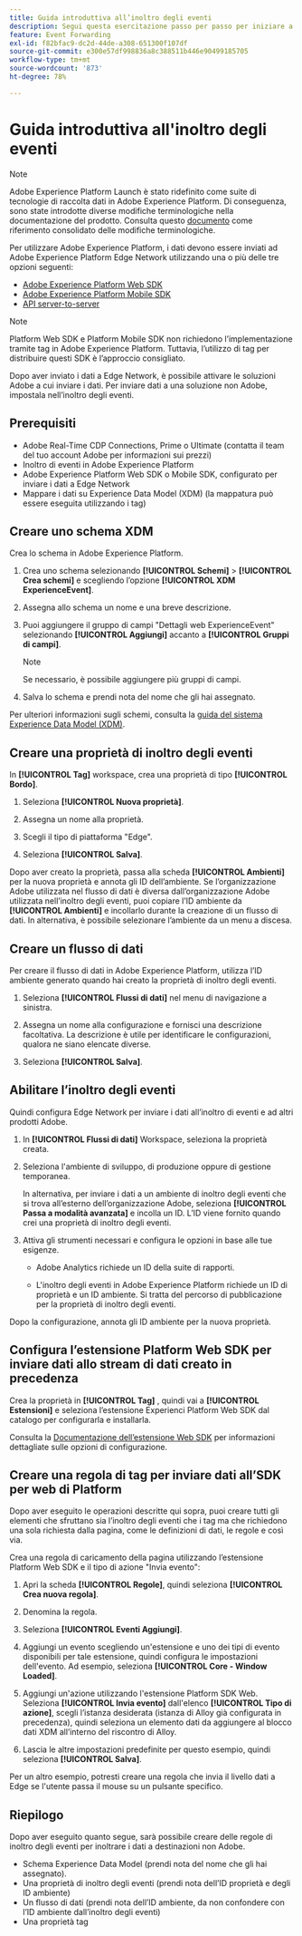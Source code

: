 ```yaml
---
title: Guida introduttiva all’inoltro degli eventi
description: Segui questa esercitazione passo per passo per iniziare a utilizzare l’inoltro degli eventi in Adobe Experience Platform.
feature: Event Forwarding
exl-id: f82bfac9-dc2d-44de-a308-651300f107df
source-git-commit: e300e57df998836a8c388511b446e90499185705
workflow-type: tm+mt
source-wordcount: '873'
ht-degree: 78%

---
```


# Guida introduttiva all&#39;inoltro degli eventi

>[!NOTE]
>
>Adobe Experience Platform Launch è stato ridefinito come suite di tecnologie di raccolta dati in Adobe Experience Platform. Di conseguenza, sono state introdotte diverse modifiche terminologiche nella documentazione del prodotto. Consulta questo [documento](../../term-updates.md) come riferimento consolidato delle modifiche terminologiche.

Per utilizzare Adobe Experience Platform, i dati devono essere inviati ad Adobe Experience Platform Edge Network utilizzando una o più delle tre opzioni seguenti:

* [Adobe Experience Platform Web SDK](../../extensions/client/web-sdk/overview.md)
* [Adobe Experience Platform Mobile SDK](https://sdkdocs.com)
* [API server-to-server](https://experienceleague.adobe.com/docs/audience-manager/user-guide/api-and-sdk-code/dcs/dcs-apis/dcs-s2s.html)

>[!NOTE]
>Platform Web SDK e Platform Mobile SDK non richiedono l’implementazione tramite tag in Adobe Experience Platform. Tuttavia, l’utilizzo di tag per distribuire questi SDK è l’approccio consigliato.

Dopo aver inviato i dati a Edge Network, è possibile attivare le soluzioni Adobe a cui inviare i dati. Per inviare dati a una soluzione non Adobe, impostala nell’inoltro degli eventi.

## Prerequisiti

* Adobe Real-Time CDP Connections, Prime o Ultimate (contatta il team del tuo account Adobe per informazioni sui prezzi)
* Inoltro di eventi in Adobe Experience Platform
* Adobe Experience Platform Web SDK o Mobile SDK, configurato per inviare i dati a Edge Network
* Mappare i dati su Experience Data Model (XDM) (la mappatura può essere eseguita utilizzando i tag)

## Creare uno schema XDM

Crea lo schema in Adobe Experience Platform.

1. Crea uno schema selezionando **[!UICONTROL Schemi]** > **[!UICONTROL Crea schemi]** e scegliendo l’opzione **[!UICONTROL XDM ExperienceEvent]**.

1. Assegna allo schema un nome e una breve descrizione.

1. Puoi aggiungere il gruppo di campi &quot;Dettagli web ExperienceEvent&quot; selezionando **[!UICONTROL Aggiungi]** accanto a **[!UICONTROL Gruppi di campi]**.

   >[!NOTE]
   >
   >Se necessario, è possibile aggiungere più gruppi di campi.

1. Salva lo schema e prendi nota del nome che gli hai assegnato.

Per ulteriori informazioni sugli schemi, consulta la [guida del sistema Experience Data Model (XDM)](https://experienceleague.adobe.com/docs/experience-platform/xdm/home.html?lang=it).

## Creare una proprietà di inoltro degli eventi

In **[!UICONTROL Tag]** workspace, crea una proprietà di tipo **[!UICONTROL Bordo]**.

1. Seleziona **[!UICONTROL Nuova proprietà]**.

1. Assegna un nome alla proprietà.

1. Scegli il tipo di piattaforma &quot;Edge&quot;.

1. Seleziona **[!UICONTROL Salva]**.

Dopo aver creato la proprietà, passa alla scheda **[!UICONTROL Ambienti]** per la nuova proprietà e annota
gli ID dell’ambiente. Se l’organizzazione Adobe utilizzata nel flusso di dati è diversa dall’organizzazione Adobe utilizzata nell’inoltro degli eventi, puoi copiare l’ID ambiente da **[!UICONTROL Ambienti]** e incollarlo durante la creazione di un flusso di dati. In alternativa, è possibile selezionare l’ambiente da un menu a discesa.

## Creare un flusso di dati

Per creare il flusso di dati in Adobe Experience Platform, utilizza l’ID ambiente generato quando hai creato la proprietà di inoltro degli eventi.

1. Seleziona **[!UICONTROL Flussi di dati]** nel menu di navigazione a sinistra.

1. Assegna un nome alla configurazione e fornisci una descrizione facoltativa.
La descrizione è utile per identificare le configurazioni, qualora ne siano elencate diverse.

1. Seleziona **[!UICONTROL Salva]**.

## Abilitare l’inoltro degli eventi

Quindi configura Edge Network per inviare i dati all’inoltro di eventi e ad altri prodotti Adobe.

1. In **[!UICONTROL Flussi di dati]** Workspace, seleziona la proprietà creata.

1. Seleziona l&#39;ambiente di sviluppo, di produzione oppure di gestione temporanea.

   In alternativa, per inviare i dati a un ambiente di inoltro degli eventi che si trova all’esterno dell’organizzazione Adobe, seleziona **[!UICONTROL Passa a modalità avanzata]** e incolla un ID. L’ID viene fornito quando crei una proprietà di inoltro degli eventi.

1. Attiva gli strumenti necessari e configura le opzioni in base alle tue esigenze.

   * Adobe Analytics richiede un ID della suite di rapporti.

   * L&#39;inoltro degli eventi in Adobe Experience Platform richiede un ID di proprietà e un ID ambiente. Si tratta del percorso di pubblicazione per la proprietà di inoltro degli eventi.

Dopo la configurazione, annota gli ID ambiente per la nuova proprietà.

## Configura l’estensione Platform Web SDK per inviare dati allo stream di dati creato in precedenza

Crea la proprietà in **[!UICONTROL Tag]** , quindi vai a **[!UICONTROL Estensioni]** e seleziona l’estensione Experienci Platform Web SDK dal catalogo per configurarla e installarla.

Consulta la [Documentazione dell’estensione Web SDK](../../extensions/client/web-sdk/overview.md) per informazioni dettagliate sulle opzioni di configurazione.

## Creare una regola di tag per inviare dati all’SDK per web di Platform

Dopo aver eseguito le operazioni descritte qui sopra, puoi creare tutti gli elementi che sfruttano sia l’inoltro degli eventi che i tag ma che richiedono una sola richiesta dalla pagina, come le definizioni di dati, le regole e così via.

Crea una regola di caricamento della pagina utilizzando l’estensione Platform Web SDK e il tipo di azione &quot;Invia evento&quot;:

1. Apri la scheda **[!UICONTROL Regole]**, quindi seleziona **[!UICONTROL Crea nuova regola]**.

1. Denomina la regola.

1. Seleziona **[!UICONTROL Eventi Aggiungi]**.

1. Aggiungi un evento scegliendo un&#39;estensione e uno dei tipi di evento disponibili per tale estensione, quindi configura le impostazioni dell&#39;evento. Ad esempio, seleziona **[!UICONTROL Core - Window Loaded]**.

1. Aggiungi un&#39;azione utilizzando l&#39;estensione Platform SDK Web. Seleziona **[!UICONTROL Invia evento]** dall&#39;elenco **[!UICONTROL Tipo di azione]**, scegli l’istanza desiderata (istanza di Alloy già configurata in precedenza), quindi seleziona un elemento dati da aggiungere al blocco dati XDM all’interno del riscontro di Alloy.

1. Lascia le altre impostazioni predefinite per questo esempio, quindi seleziona **[!UICONTROL Salva]**.

Per un altro esempio, potresti creare una regola che invia il livello dati a Edge se l&#39;utente passa il mouse su un pulsante specifico.

## Riepilogo

Dopo aver eseguito quanto segue, sarà possibile creare delle regole di inoltro degli eventi per inoltrare i dati a destinazioni non Adobe.

* Schema Experience Data Model (prendi nota del nome che gli hai assegnato).
* Una proprietà di inoltro degli eventi (prendi nota dell’ID proprietà e degli ID ambiente)
* Un flusso di dati (prendi nota dell’ID ambiente, da non confondere con l’ID ambiente dall’inoltro degli eventi)
* Una proprietà tag
